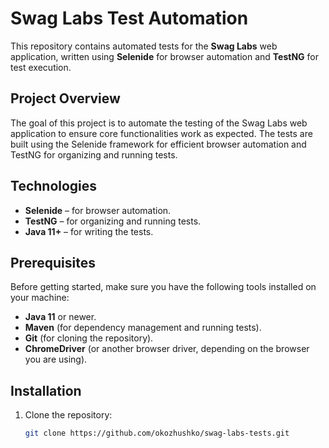 # Swag Labs Test Automation

This repository contains automated tests for the **Swag Labs** web application, written using **Selenide** for browser automation and **TestNG** for test execution.

## Project Overview

The goal of this project is to automate the testing of the Swag Labs web application to ensure core functionalities work as expected. The tests are built using the Selenide framework for efficient browser automation and TestNG for organizing and running tests.

## Technologies

- **Selenide** – for browser automation.
- **TestNG** – for organizing and running tests.
- **Java 11+** – for writing the tests.

## Prerequisites

Before getting started, make sure you have the following tools installed on your machine:

- **Java 11** or newer.
- **Maven** (for dependency management and running tests).
- **Git** (for cloning the repository).
- **ChromeDriver** (or another browser driver, depending on the browser you are using).

## Installation

1. Clone the repository:

   ```bash
   git clone https://github.com/okozhushko/swag-labs-tests.git